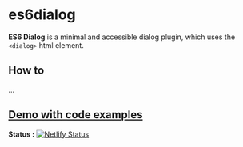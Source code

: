 # es6dialog
**ES6 Dialog** is a minimal and accessible dialog plugin, which uses the `<dialog>` html element.

## How to
...

## [Demo with code examples](https://es6dialog.netlify.com)
**Status :**
[![Netlify Status](https://api.netlify.com/api/v1/badges/4580be38-f647-4e58-aa2c-8dbfc2617535/deploy-status)](https://app.netlify.com/sites/es6dialog/deploys)
